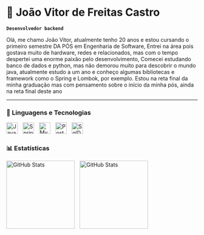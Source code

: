 # :bust_in_silhouette: João Vitor de Freitas Castro

**`Desenvolvedor backend`**

 Olá, me chamo João Vitor, atualmente tenho 20 anos e estou
 cursando o primeiro semestre DA PÓS em Engenharia de Software, Entrei na área pois gostava muito de hardware, redes e
 relacionados, mas com o tempo despertei uma enorme paixão
 pelo desenvolvimento, Comecei estudando banco de dados e
 python, mas não demorou muito para descobrir o mundo java,
 atualmente estudo a um ano e conheço algumas bibliotecas e
 framework como o Spring e Lombok, por exemplo.
 Estou na reta final da minha graduação mas com pensamento
 sobre o início da minha pós, ainda na reta final deste ano

---
### 🤖 Linguagens e Tecnologias


<img 
    align="left" 
    alt="Java"
    title="Java" 
    width="30px" 
    style="padding-right: 10px;" 
    src="https://cdn.jsdelivr.net/gh/devicons/devicon@latest/icons/java/java-original-wordmark.svg" 
/>
<img 
    align="left" 
    alt="Spring" 
    title="Spring"
    width="30px" 
    style="padding-right: 10px;" 
    src="https://cdn.jsdelivr.net/gh/devicons/devicon@latest/icons/spring/spring-original-wordmark.svg" 
/>
<img 
    align="left" 
    alt="Mysql" 
    title="Mysql"
    width="30px" 
    style="padding-right: 10px;" 
    src="https://cdn.jsdelivr.net/gh/devicons/devicon@latest/icons/mysql/mysql-original.svg" 
/>
<img 
    align="left" 
    alt="Postgresql" 
    title="Postgresql"
    width="30px" 
    style="padding-right: 10px;" 
    src="https://cdn.jsdelivr.net/gh/devicons/devicon@latest/icons/postgresql/postgresql-original-wordmark.svg" 
/>
<img 
    align="left" 
    alt="SqlDev"
    title="SqlDev" 
    width="30px" 
    style="padding-right: 10px;" 
    src="https://cdn.jsdelivr.net/gh/devicons/devicon@latest/icons/sqldeveloper/sqldeveloper-original.svg" 
/>

<br/>
<br/>

### 📊 Estatísticas

<p>
  <img 
    align="left" 
    alt="GitHub Stats" 
    height="180" 
    style="padding-right: 10px;" 
    src="https://github-readme-stats.vercel.app/api?username=Joaocastro2&show_icons=true&theme=tokyonight&include_all_commits=true&locale=pt-br" 
  />

<img 
      align="left" 
      alt="GitHub Stats" 
      height="180" 
      src="https://github-readme-stats.vercel.app/api/top-langs/?username=Joaocastro2&theme=tokyonight&layout=compact&custom_title=Tecnologias&langs_count=9" 
  />

</p>
